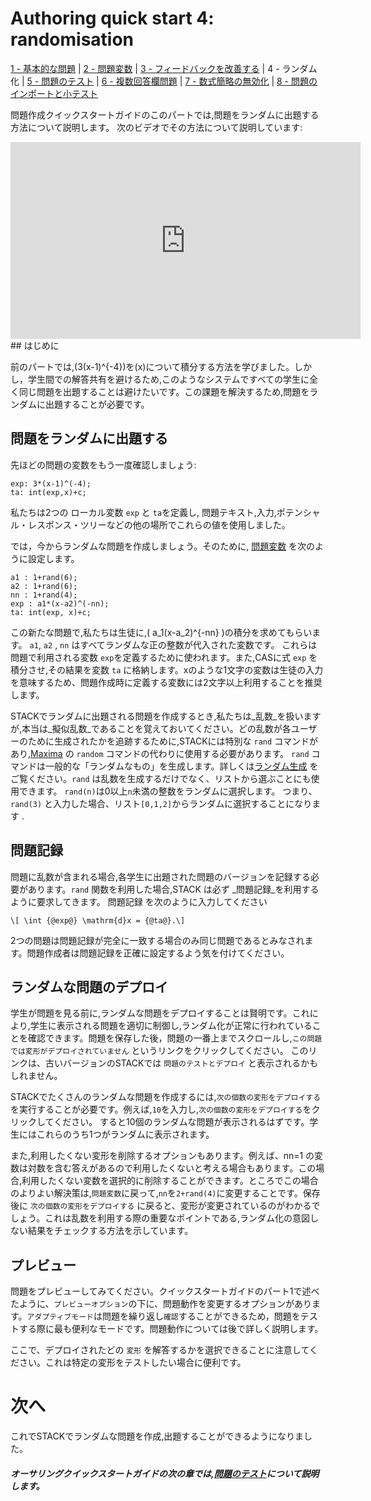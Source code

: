 # Authoring quick start 4: randomisation

[1 - 基本的な問題](Authoring_quick_start_1.md) | [2 - 問題変数](Authoring_quick_start_2.md) | [3 - フィードバックを改善する](Authoring_quick_start_3.md) | 4 - ランダム化 | [5 - 問題のテスト](Authoring_quick_start_5.md) | [6 - 複数回答欄問題](Authoring_quick_start_6.md) | [7 - 数式簡略の無効化](Authoring_quick_start_7.md) | [8 - 問題のインポートと小テスト](Authoring_quick_start_8.md)


問題作成クイックスタートガイドのこのパートでは,問題をランダムに出題する方法について説明します。 次のビデオでその方法について説明しています:

<iframe width="560" height="315" src="https://www.youtube.com/embed/8FTqZ1fTmgs" frameborder="0" allowfullscreen></iframe>
## はじめに

前のパートでは,\(3(x-1)^{-4}\)を\(x\)について積分する方法を学びました。しかし，学生間での解答共有を避けるため,このようなシステムですべての学生に全く同じ問題を出題することは避けたいです。この課題を解決するため,問題をランダムに出題することが必要です。

## 問題をランダムに出題する

先ほどの問題の変数をもう一度確認しましょう:

```
exp: 3*(x-1)^(-4);
ta: int(exp,x)+c;
```

私たちは2つの ローカル変数 `exp` と `ta`を定義し, 問題テキスト,入力,ポテンシャル・レスポンス・ツリーなどの他の場所でこれらの値を使用しました。

では，今からランダムな問題を作成しましょう。そのために, [問題変数](/Authoring/Variables.md#Question_variables) を次のように設定します。

```
a1 : 1+rand(6);
a2 : 1+rand(6);
nn : 1+rand(4);
exp : a1*(x-a2)^(-nn);
ta: int(exp, x)+c;
```

この新たな問題で,私たちは生徒に,\( a_1(x-a_2)^{-nn} \)の積分を求めてもらいます。 `a1`, `a2` , `nn` はすべてランダムな正の整数が代入された変数です。 これらは問題で利用される変数 `exp`を定義するために使われます。また,CASに式 `exp` を積分させ,その結果を変数 `ta` に格納します。xのような1文字の変数は生徒の入力を意味するため、問題作成時に定義する変数には2文字以上利用することを推奨します。

STACKでランダムに出題される問題を作成するとき,私たちは_乱数_を扱いますが,本当は_擬似乱数_であることを覚えておいてください。どの乱数が各ユーザーのために生成されたかを追跡するために,STACKには特別な `rand` コマンドがあり,[Maxima](../CAS/Maxima.md) の `random` コマンドの代わりに使用する必要があります。 `rand` コマンドは一般的な「ランダムなもの」を生成します。詳しくは[ランダム生成](../CAS/Random.md) をご覧ください。`rand` は乱数を生成するだけでなく、リストから選ぶことにも使用できます。 `rand(n)`は0以上`n`未満の整数をランダムに選択します。 つまり、 `rand(3)` と入力した場合、リスト`[0,1,2]`からランダムに選択することになります .

## 問題記録

問題に乱数が含まれる場合,各学生に出題された問題のバージョンを記録する必要があります。`rand` 関数を利用した場合,STACK は必ず _問題記録_を利用するように要求してきます。 
問題記録 を次のように入力してください

```
\[ \int {@exp@} \mathrm{d}x = {@ta@}.\]
```

2つの問題は問題記録が完全に一致する場合のみ同じ問題であるとみなされます。問題作成者は問題記録を正確に設定するよう気を付けてください。

## ランダムな問題のデプロイ

学生が問題を見る前に,ランダムな問題をデプロイすることは賢明です。これにより,学生に表示される問題を適切に制御し,ランダム化が正常に行われていることを確認できます。問題を保存した後，問題の一番上までスクロールし,`この問題では変形がデプロイされていません` というリンクをクリックしてください。 このリンクは、古いバージョンのSTACKでは `問題のテストとデプロイ` と表示されるかもしれません。

STACKでたくさんのランダムな問題を作成するには,`次の個数の変形をデプロイする`を実行することが必要です。例えば,`10`を入力し,`次の個数の変形をデプロイする`をクリックしてください。 すると10個のランダムな問題が表示されるはずです。学生にはこれらのうち1つがランダムに表示されます。

また,利用したくない変形を削除するオプションもあります。例えば、nn=1 の変数は対数を含む答えがあるので利用したくないと考える場合もあります。この場合,利用したくない変数を選択的に削除することができます。ところでこの場合のよりよい解決策は,`問題変数`に戻って,`nn`を`2+rand(4)`に変更することです。保存後に `次の個数の変形をデプロイする` に戻ると、変形が変更されているのがわかるでしょう。これは乱数を利用する際の重要なポイントである,ランダム化の意図しない結果をチェックする方法を示しています。

## プレビュー

問題をプレビューしてみてください。クイックスタートガイドのパート1で述べたように、`プレビューオプション`の下に、問題動作を変更するオプションがあります。`アダプティブモード`は問題を繰り返し`確認`することができるため，問題をテストする際に最も便利なモードです。問題動作については後で詳しく説明します。

ここで、デプロイされたどの `変形` を解答するかを選択できることに注意してください。これは特定の変形をテストしたい場合に便利です。


# 次へ #

これでSTACKでランダムな問題を作成,出題することができるようになりました。

##### オーサリングクイックスタートガイドの次の章では,[問題のテスト](Authoring_quick_start_5.md)について説明します。